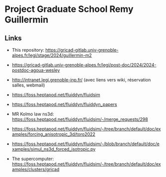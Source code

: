 # Project Graduate School Remy Guillermin

## Links

- This repository: https://gricad-gitlab.univ-grenoble-alpes.fr/legi/stage/2024/guillermin-m2

- https://gricad-gitlab.univ-grenoble-alpes.fr/legi/post-doc/2024/2024-postdoc-agoua-wesley

- http://intranet.legi.grenoble-inp.fr/ (avec liens vers wiki, réservation salles, webmail)

- https://foss.heptapod.net/fluiddyn/fluidsim

- https://foss.heptapod.net/fluiddyn/fluiddyn_papers

- MR Kolmo law ns3d: https://foss.heptapod.net/fluiddyn/fluidsim/-/merge_requests/298

- https://foss.heptapod.net/fluiddyn/fluidsim/-/tree/branch/default/doc/examples/forcing_anisotropic_3d/toro2022

- https://foss.heptapod.net/fluiddyn/fluidsim/-/blob/branch/default/doc/examples/simul_ns3d_forced_isotropic.py

- The supercomputer: https://foss.heptapod.net/fluiddyn/fluidsim/-/tree/branch/default/doc/examples/clusters/gricad
